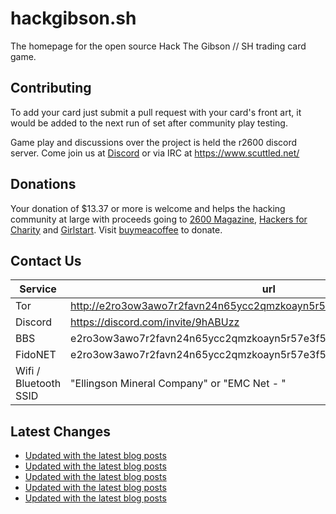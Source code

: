 # hackgibson.sh
The homepage for the open source Hack The Gibson // SH trading card game.


## Contributing

To add your card just submit a pull request with your card's front art, it would be added to the next run of set after community play testing.

Game play and discussions over the project is held the r2600 discord server. Come join us at [Discord](https://discord.com/invite/9hABUzz) or via IRC at https://www.scuttled.net/


## Donations

Your donation of $13.37 or more is welcome and helps the hacking community at large with proceeds going to [2600 Magazine](https://2600.com/), [Hackers for Charity](https://hackersforcharity.org) and [Girlstart](https://girlstart.org).  Visit [buymeacoffee](https://www.buymeacoffee.com/hackgibson.sh) to donate.


## Contact Us

Service | url
-|-
Tor | http://e2ro3ow3awo7r2favn24n65ycc2qmzkoayn5r57e3f56nvjwdcgg32ad.onion
Discord | https://discord.com/invite/9hABUzz
BBS | e2ro3ow3awo7r2favn24n65ycc2qmzkoayn5r57e3f56nvjwdcgg32ad.onion:23
FidoNET | e2ro3ow3awo7r2favn24n65ycc2qmzkoayn5r57e3f56nvjwdcgg32ad.onion:24554
Wifi / Bluetooth SSID | "Ellingson Mineral Company" or "EMC Net - <fidonet address>"

## Latest Changes
<!-- BLOG-POST-LIST:START -->
- [Updated with the latest blog posts](https://github.com/DFW2600/hackgibson.sh/commit/7a13441791d570322f087031c8f1c25c43ec4c6d)
- [Updated with the latest blog posts](https://github.com/DFW2600/hackgibson.sh/commit/a853e846d882928c08411c346e6f9fb0ed1795f3)
- [Updated with the latest blog posts](https://github.com/DFW2600/hackgibson.sh/commit/aa1ee79008c70ba3f19c361feeb22407a7725f81)
- [Updated with the latest blog posts](https://github.com/DFW2600/hackgibson.sh/commit/88062b3aa0bb72ee3d49a5ec562c94b2a1bf31c0)
- [Updated with the latest blog posts](https://github.com/DFW2600/hackgibson.sh/commit/a1216a52ace15f34531c5e0f67365115c8a2824e)
<!-- BLOG-POST-LIST:END -->
